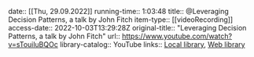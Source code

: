 date:: [[Thu, 29.09.2022]]
running-time:: 1:03:48
title:: @Leveraging Decision Patterns, a talk by John Fitch
item-type:: [[videoRecording]]
access-date:: 2022-10-03T13:29:28Z
original-title:: "Leveraging Decision Patterns, a talk by John Fitch"
url:: https://www.youtube.com/watch?v=sTouiluBQOc
library-catalog:: YouTube
links:: [Local library](zotero://select/library/items/UMZC9S7N), [Web library](https://www.zotero.org/users/6520516/items/UMZC9S7N)
